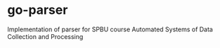 # go-parser
Implementation of parser for SPBU course Automated Systems of Data Collection and Processing 
